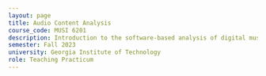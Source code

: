 ```yaml
---
layout: page
title: Audio Content Analysis
course_code: MUSI 6201
description: Introduction to the software-based analysis of digital music signals. This course covers the basic approaches for musical content analysis and teaches students to approach this class of problems and think algorithmically. Topics include pitch tracking, beat tracking, audio feature extraction, and genre classification. The classes focus is on the audio signal processing part of music information retrieval.
semester: Fall 2023
university: Georgia Institute of Technology
role: Teaching Practicum
---
```

